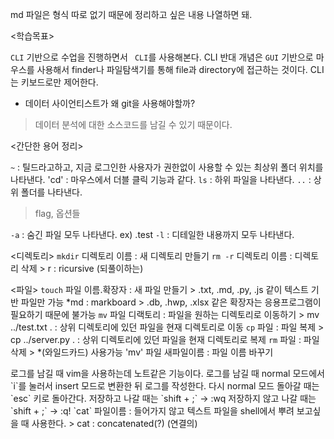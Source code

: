 md 파일은 형식 따로 없기 때문에 정리하고 싶은 내용 나열하면 돼.

<학습목표>

`CLI` 기반으로 수업을 진행하면서 ` CLI`를 사용해본다.
CLI 반대 개념은 `GUI` 기반으로 마우스를 사용해서 finder나 파일탐색기를 통해 file과 directory에 접근하는 것이다. CLI는 키보드로만 제어한다. 



 * 데이터 사이언티스트가 왜 git을 사용해야할까?
  > 데이터 분석에 대한 소스코드를 남길 수 있기 때문이다.



<간단한 용어 정리>

`~` :  틸드라고하고, 지금 로그인한 사용자가 권한없이 사용할 수 있는 최상위 폴더 위치를 나타낸다.
'cd' : 마우스에서 더블 클릭 기능과 같다.
`ls` : 하위 파일을 나타낸다.
`..` : 상위 폴더를 나타낸다.

> flag, 옵션들

`-a` : 숨긴 파일 모두 나타낸다. ex) .test 
`-l` : 디테일한 내용까지 모두 나타낸다.



<디렉토리>
`mkdir` 디렉토리 이름 : 새 디렉토리 만들기
`rm -r` 디렉토리 이름 : 디렉토리 삭제
    > r : ricursive (되풀이하는)


<파일>
`touch` 파일 이름.확장자 : 새 파일 만들기
    > .txt, .md, .py, .js 같이 텍스트 기반 파일만 가능 
	    *md : markboard
    > .db, .hwp, .xlsx 같은 확장자는 응용프로그램이 필요하기 때문에 불가능
`mv` 파일 디랙토리 : 파일을 원하는 디렉토리로 이동하기
    > mv ../test.txt . :  상위 디렉토리에 있던 파일을 현재 디렉토리로 이동
`cp` 파일 : 파일 복제
    > cp ../server.py . : 상위 디렉토리에 있던 파일을 현재 디렉토리로 복제
`rm` 파일 : 파일 삭제
    > *(와일드카드) 사용가능
'mv' 파일 새파일이름 : 파일 이름 바꾸기


<Vim>
로그를 남길 때 vim을 사용하는데 노트같은 기능이다.
로그를 남길 때 normal 모드에서 `i`를 눌러서 insert 모드로 변환한 뒤 로그를 작성한다.
다시 normal 모드 돌아갈 때는  `esc` 키로 돌아간다.
저장하고 나갈 때는 `shift + ;` -> :wq
저장하지 않고 나갈 때는 `shift + ;` -> :q!


<commit>
`cat` 파일이름 : 들어가지 않고 텍스트 파일을 shell에서 뿌려 보고싶을 때 사용한다.
    > cat : concatenated(?) (연결의)

 





